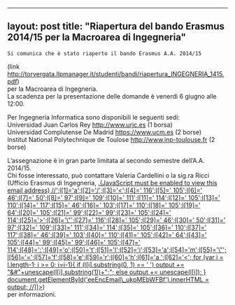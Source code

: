 
---
layout: post
title:  "Riapertura del bando Erasmus 2014/15 per la Macroarea di Ingegneria"
---
	Si comunica che è stato riaperto il bando Erasmus A.A. 2014/15   
(link <http://torvergata.llpmanager.it/studenti/bandi/riapertura_INGEGNERIA_1415.pdf>)    
per la Macroarea di Ingegneria.   
La scadenza per la presentazione delle domande è venerdì 6 giugno alle 12:00.   
  
  
Per Ingegneria Informatica sono disponibili le seguenti sedi:  
Universidad Juan Carlos Rey <http://www.urjc.es> (1 borsa)  
Universidad Complutense De Madrid <https://www.ucm.es> (2 borse)  
Institut National Polytechnique de Toulose <http://www.inp-toulouse.fr> (2 borse)   
  
  
L’assegnazione è in gran parte limitata al secondo semestre dell’A.A. 2014/15.  
Chi fosse interessato, può contattare Valeria Cardellini o la sig.ra Ricci (Ufficio Erasmus di Ingegneria, [.(JavaScript must be enabled to view this email address)
//<![CDATA[
var l=new Array();
var output = '';
l[0]='>';l[1]='a';l[2]='/';l[3]='<';l[4]=' 116';l[5]=' 105';l[6]=' 46';l[7]=' 50';l[8]=' 97';l[9]=' 109';l[10]=' 111';l[11]=' 114';l[12]=' 105';l[13]=' 110';l[14]=' 117';l[15]=' 46';l[16]=' 103';l[17]=' 110';l[18]=' 105';l[19]=' 64';l[20]=' 105';l[21]=' 99';l[22]=' 99';l[23]=' 105';l[24]=' 114';l[25]='>';l[26]='\"';l[27]=' 116';l[28]=' 105';l[29]=' 46';l[30]=' 50';l[31]=' 97';l[32]=' 109';l[33]=' 111';l[34]=' 114';l[35]=' 105';l[36]=' 110';l[37]=' 117';l[38]=' 46';l[39]=' 103';l[40]=' 110';l[41]=' 105';l[42]=' 64';l[43]=' 105';l[44]=' 99';l[45]=' 99';l[46]=' 105';l[47]=' 114';l[48]=':';l[49]='o';l[50]='t';l[51]='l';l[52]='i';l[53]='a';l[54]='m';l[55]='\"';l[56]='=';l[57]='f';l[58]='e';l[59]='r';l[60]='h';l[61]='a ';l[62]='<';
for (var i = l.length-1; i >= 0; i=i-1){ 
if (l[i].substring(0, 1) == ' ') output += "&#"+unescape(l[i].substring(1))+";"; 
else output += unescape(l[i]);
}
document.getElementById('eeEncEmail\_ukpMEbWFBf').innerHTML = output;
//]]>](mailto:ricci@ing.uniroma2.it))   
per informazioni.